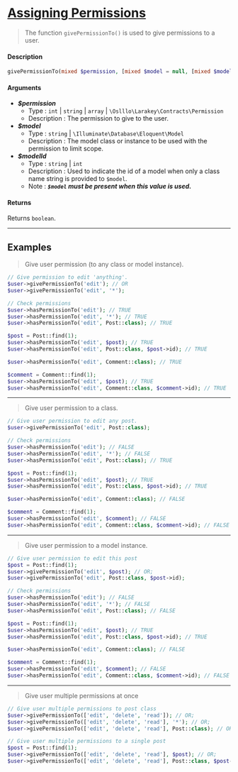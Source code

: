 
# <u>Assigning Permissions</u>

> The function `givePermissionTo()` is used to give permissions to a user.
#### Description
```php
givePermissionTo(mixed $permission, [mixed $model = null, [mixed $modelId = null]]): bool
```

#### Arguments
- ***$permission***
    - Type : `int` | `string` | `array` | `\Oslllo\Larakey\Contracts\Permission`
    - Description : The permission to give to the user.
- ***$model***
    - Type : `string` | `\Illuminate\Database\Eloquent\Model`
    - Description : The model class or instance to be used with the permission to limit scope.
- ***$modelId***
    - Type : `string` | `int`
    - Description : Used to indicate the id of a model when only a class name string is provided to `$model`. 
    - Note : ***`$model` must be present when this value is used.***

#### Returns
Returns `boolean`.

---

## Examples

>Give user permission (to any class or model instance).

```php
// Give permission to edit 'anything'.
$user->givePermissionTo('edit'); // OR
$user->givePermissionTo('edit', '*');
```
```php
// Check permissions
$user->hasPermissionTo('edit'); // TRUE
$user->hasPermissionTo('edit', '*'); // TRUE
$user->hasPermissionTo('edit', Post::class); // TRUE

$post = Post::find(1);
$user->hasPermissionTo('edit', $post); // TRUE
$user->hasPermissionTo('edit', Post::class, $post->id); // TRUE

$user->hasPermissionTo('edit', Comment::class); // TRUE

$comment = Comment::find(1);
$user->hasPermissionTo('edit', $post); // TRUE
$user->hasPermissionTo('edit', Comment::class, $comment->id); // TRUE
```

---

>Give user permission to a class.
```php
// Give user permission to edit any post.
$user->givePermissionTo('edit', Post::class);
```
```php
// Check permissions
$user->hasPermissionTo('edit'); // FALSE
$user->hasPermissionTo('edit', '*'); // FALSE
$user->hasPermissionTo('edit', Post::class); // TRUE

$post = Post::find(1);
$user->hasPermissionTo('edit', $post); // TRUE
$user->hasPermissionTo('edit', Post::class, $post->id); // TRUE

$user->hasPermissionTo('edit', Comment::class); // FALSE

$comment = Comment::find(1);
$user->hasPermissionTo('edit', $comment); // FALSE
$user->hasPermissionTo('edit', Comment::class, $comment->id); // FALSE
```

---

> Give user permission to a model instance.
```php
// Give user permission to edit this post
$post = Post::find(1);
$user->givePermissionTo('edit', $post); // OR;
$user->givePermissionTo('edit', Post::class, $post->id);
```
```php
// Check permissions
$user->hasPermissionTo('edit'); // FALSE
$user->hasPermissionTo('edit', '*'); // FALSE
$user->hasPermissionTo('edit', Post::class); // FALSE

$post = Post::find(1);
$user->hasPermissionTo('edit', $post); // TRUE
$user->hasPermissionTo('edit', Post::class, $post->id); // TRUE

$user->hasPermissionTo('edit', Comment::class); // FALSE

$comment = Comment::find(1);
$user->hasPermissionTo('edit', $comment); // FALSE
$user->hasPermissionTo('edit', Comment::class, $comment->id); // FALSE
```

---

> Give user multiple permissions at once
```php
// Give user multiple permissions to post class
$user->givePermissionTo(['edit', 'delete', 'read']); // OR;
$user->givePermissionTo(['edit', 'delete', 'read'], '*'); // OR;
$user->givePermissionTo(['edit', 'delete', 'read'], Post::class); // OR;

// Give user multiple permissions to a single post
$post = Post::find(1);
$user->givePermissionTo(['edit', 'delete', 'read'], $post); // OR;
$user->givePermissionTo(['edit', 'delete', 'read'], Post::class, $post->id); // OR;
```
